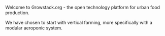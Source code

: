 Welcome to Growstack.org - the open technology platform for urban food production.

We have chosen to start with vertical farming, more specifically with a modular aeroponic system. 
